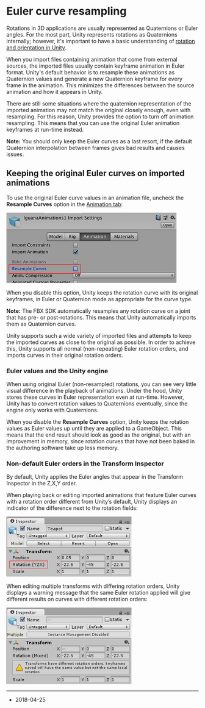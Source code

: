# Euler curve resampling

Rotations in 3D applications are usually represented as Quaternions or Euler angles. For the most part, Unity represents rotations as Quaternions internally; however, it's important to have a basic understanding of [rotation and orientation in Unity](QuaternionAndEulerRotationsInUnity).

When you import files containing animation that come from external sources, the imported files usually contain keyframe animation in Euler format. Unity's default behavior is to resample these animations as Quaternion values and generate a new Quaternion keyframe for every frame in the animation. This minimizes the differences between the source animation and how it appears in Unity. 

There are still some situations where the quaternion representation of the imported animation may not match the original closely enough, even with resampling. For this reason, Unity provides the option to turn off animation resampling. This means that you can use the original Euler animation keyframes at run-time instead.

**Note:** You should only keep the Euler curves as a last resort, if the default Quaternion interpolation between frames gives bad results and causes issues.


## Keeping the original Euler curves on imported animations

To use the original Euler curve values in an animation file, uncheck the __Resample Curves__ option in the [Animation tab](class-AnimationClip):

![The Resample Curves option in the Animations tab](../uploads/Main/AnimationImportResampleRotations.png)

When you disable this option, Unity keeps the rotation curve with its original keyframes, in Euler or Quaternion mode as appropriate for the curve type. 

**Note:** The FBX SDK automatically resamples any rotation curve on a joint that has pre- or post-rotations. This means that Unity automatically imports them as Quaternion curves.

Unity supports such a wide variety of imported files and attempts to keep the imported curves as close to the original as possible. In order to achieve this, Unity supports all normal (non-repeating) Euler rotation orders, and imports curves in their original rotation orders. 


### Euler values and the Unity engine

When using original Euler (non-resampled) rotations, you can see very little visual difference in the playback of animations. Under the hood, Unity stores these curves in Euler representation even at run-time. However, Unity has to convert rotation values to Quaternions eventually, since the engine only works with Quaternions. 

When you disable the __Resample Curves__ option, Unity keeps the rotation values as Euler values up until they are applied to a GameObject. This means that the end result should look as good as the original, but with an improvement in memory, since rotation curves that have not been baked in the authoring software take up less memory.


<a name="RotationOrder"></a>
### Non-default Euler orders in the Transform Inspector

By default, Unity applies the Euler angles that appear in the Transform Inspector in the Z,X,Y order. 

When playing back or editing imported animations that feature Euler curves with a rotation order different from Unity’s default, Unity displays an indicator of the difference next to the rotation fields:

![The inspector showing that a non-default rotation order is being used for the rotation animation on this object](../uploads/Main/AnimationEulerAlternateRotationOrderInInspector.png)

When editing multiple transforms with differing rotation orders, Unity displays a warning message that the same Euler rotation applied will give different results on curves with different rotation orders:

![The inspector showing that a mixture of rotation orders are being used for the rotation animation on the selected group of objects](../uploads/Main/AnimationEulerMixedRotationOrderInInspector.png)


---

* <span class="page-edit"> 2018-04-25  <!-- include IncludeTextAmendPageSomeEdit --></span>
